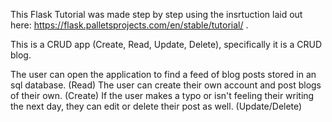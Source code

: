 This Flask Tutorial was made step by step using the insrtuction laid out here: https://flask.palletsprojects.com/en/stable/tutorial/ . 

This is a CRUD app (Create, Read, Update, Delete), specifically it is a CRUD blog.

The user can open the application to find a feed of blog posts stored in an sql database.  (Read)
The user can create their own account and post blogs of their own.  (Create)
If the user makes a typo or isn't feeling their writing the next day, they can edit or delete their post as well. (Update/Delete)

